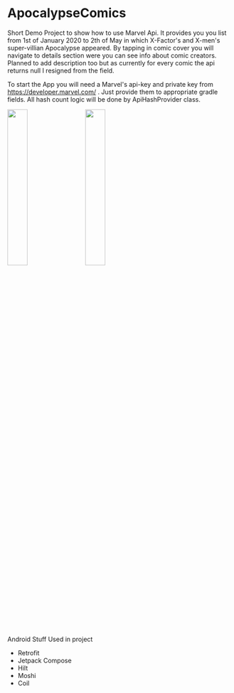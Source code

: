 # ApocalypseComics
Short Demo Project to show how to use Marvel Api. It provides you you list from 1st of January 2020 to 2th of May in  which X-Factor's and X-men's
super-villian Apocalypse appeared. By tapping in comic cover you will navigate to details section were you can see info about comic creators. Planned to add description too
but as currently for every comic the api returns null I resigned from the field.

To start the App you will need a Marvel's api-key and private key from https://developer.marvel.com/ . Just provide them to appropriate gradle fields. All hash count logic will be done by ApiHashProvider class.

  <img src="https://user-images.githubusercontent.com/7840940/129461365-d00d575e-8d38-4ce4-b65c-015ebbf2c9b3.png" width=30% height=30%>  &nbsp;&nbsp;&nbsp;&nbsp; 
<img src="https://user-images.githubusercontent.com/7840940/129461615-94397f5b-c08b-4d30-895d-9b964a08e345.png" width=30% height=30%>

Android Stuff Used in project
* Retrofit
* Jetpack Compose
* Hilt
* Moshi
* Coil
                   

  
